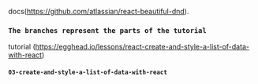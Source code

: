 docs(https://github.com/atlassian/react-beautiful-dnd). <br>

### `The branches represent the parts of the tutorial`
tutorial (https://egghead.io/lessons/react-create-and-style-a-list-of-data-with-react)

#### `03-create-and-style-a-list-of-data-with-react`



